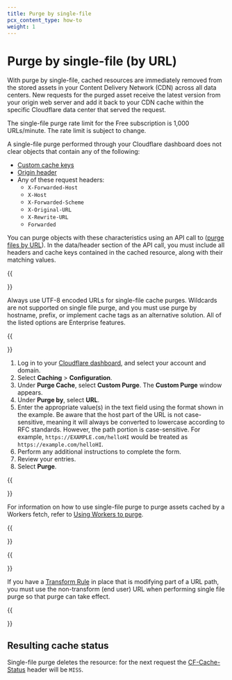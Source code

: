 ```yaml
---
title: ​Purge by single-file
pcx_content_type: how-to
weight: 1
---
```


# Purge by single-file (by URL)

With purge by single-file, cached resources are immediately removed from the stored assets in your Content Delivery Network (CDN) across all data centers. New requests for the purged asset receive the latest version from your origin web server and add it back to your CDN cache within the specific Cloudflare data center that served the request.

The single-file purge rate limit for the Free subscription is 1,000 URLs/minute. The rate limit is subject to change.

A single-file purge performed through your Cloudflare dashboard does not clear objects that contain any of the following:

- [Custom cache keys](/cache/how-to/cache-keys/)
- [Origin header](https://developer.mozilla.org/en-US/docs/Web/HTTP/Headers/Origin)
- Any of these request headers:
  - `X-Forwarded-Host`
  - `X-Host`
  - `X-Forwarded-Scheme`
  - `X-Original-URL`
  - `X-Rewrite-URL`
  - `Forwarded`

You can purge objects with these characteristics using an API call to ([purge files by URL](/api/operations/zone-purge#purge-cached-content-by-url)). In the data/header section of the API call, you must include all headers and cache keys contained in the cached resource, along with their matching values.

{{<Aside type="warning" header="Warning">}}

Always use UTF-8 encoded URLs for single-file cache purges. Wildcards are not supported on single file purge, and you must use purge by hostname, prefix, or implement cache tags as an alternative solution. All of the listed options are Enterprise features.

{{</Aside>}}

1.  Log in to your [Cloudflare dashboard](https://dash.cloudflare.com/login), and select your account and domain.
2.  Select **Caching** > **Configuration**.
3.  Under **Purge Cache**, select **Custom Purge**. The **Custom Purge** window appears.
4.  Under **Purge by**, select **URL**.
5.  Enter the appropriate value(s) in the text field using the format shown in the example. Be aware that the host part of the URL is not case-sensitive, meaning it will always be converted to lowercase according to RFC standards. However, the path portion is case-sensitive. For example, `https://EXAMPLE.com/helloHI` would be treated as `https://example.com/helloHI`.
6.  Perform any additional instructions to complete the form.
7.  Review your entries.
8.  Select **Purge**.

{{<Aside type="note" header="Note">}}

For information on how to use single-file purge to purge assets cached by a Workers fetch, refer to [​​Using Workers to purge](/workers/reference/how-the-cache-works/#single-file-purge--assets-cached-by-a-worker).

{{</Aside>}}

{{<Aside type="warning" header="Warning">}}

If you have a [Transform Rule](/rules/transform/) in place that is modifying part of a URL path, you must use the non-transform (end user) URL when performing single file purge so that purge can take effect.

{{</Aside>}}

## Resulting cache status

Single-file purge deletes the resource: for the next request the [CF-Cache-Status](https://developers.cloudflare.com/cache/concepts/default-cache-behavior/#cloudflare-cache-responses) header will be `MISS`.
